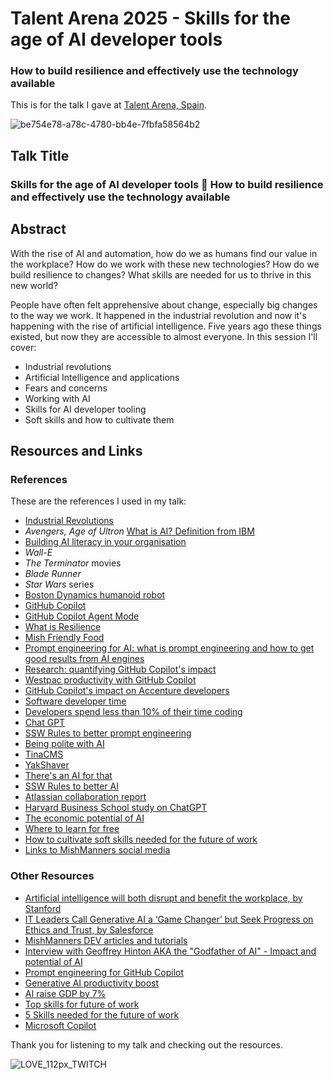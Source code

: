 # Talent Arena 2025 - Skills for the age of AI developer tools
### How to build resilience and effectively use the technology available

This is for the talk I gave at [Talent Arena, Spain](https://talentarena.tech/speakers/).

![be754e78-a78c-4780-bb4e-7fbfa58564b2](https://github.com/user-attachments/assets/71f7b800-5ddf-46b6-838d-42840f6eb7ff)

## Talk Title

### Skills for the age of AI developer tools 🤖 How to build resilience and effectively use the technology available

## Abstract

With the rise of AI and automation, how do we as humans find our value in the workplace? How do we work with these new technologies? How do we build resilience to changes? What skills are needed for us to thrive in this new world?

People have often felt apprehensive about change, especially big changes to the way we work. It happened in the industrial revolution and now it's happening with the rise of artificial intelligence. Five years ago these things existed, but now they are accessible to almost everyone. In this session I'll cover:

- Industrial revolutions
- Artificial Intelligence and applications
- Fears and concerns
- Working with AI
- Skills for AI developer tooling
- Soft skills and how to cultivate them

## Resources and Links

### References

These are the references I used in my talk:

- [Industrial Revolutions](https://ied.eu/project-updates/the-4-industrial-revolutions/)
- _Avengers, Age of Ultron_
 [What is AI? Definition from IBM](https://www.ibm.com/cloud/learn/what-is-artificial-intelligence)
- [Building AI literacy in your organisation](https://www.linkedin.com/learning/build-ai-literacy-in-your-organization-as-a-business-leader/dispelling-common-ai-fears)
- _Wall-E_
- _The Terminator_ movies
- _Blade Runner_
- _Star Wars_ series
- [Boston Dynamics humanoid robot](https://www.youtube.com/watch?v=F_7IPm7f1vI&ab_channel=BostonDynamics)
- [GitHub Copilot](https://copilot.github.com/)
- [GitHub Copilot Agent Mode](https://www.youtube.com/watch?v=C95drFKy4ss)
- [What is Resilience](https://www.goodreads.com/author/quotes/6439373.Elizabeth_Edwards)
- [Mish Friendly Food](https://mishfriendlyfood.com)
- [Prompt engineering for AI: what is prompt engineering and how to get good results from AI engines](https://dev.to/github/prompt-engineering-for-ai-what-is-prompt-engineering-and-how-to-get-good-results-from-ai-engines-5ch6)
- [Research: quantifying GitHub Copilot's impact](https://github.blog/news-insights/research/research-quantifying-github-copilots-impact-on-code-quality/)
- [Westpac productivity with GitHub Copilot](https://www.itnews.com.au/news/westpac-sees-46-percent-productivity-gain-from-ai-coding-experiment-596423)
- [GitHub Copilot's impact on Accenture developers](https://github.blog/news-insights/research/research-quantifying-github-copilots-impact-in-the-enterprise-with-accenture/)
- [Software developer time](https://www.software.com/reports/code-time-report)
- [Developers spend less than 10% of their time coding](https://drpicox.medium.com/developers-spend-less-than-10-of-time-coding-51c36c73a93b)
- [Chat GPT](https://chat-gpt.org/)
- [SSW Rules to better prompt engineering](https://www.ssw.com.au/rules/rules-to-better-chatgpt-prompt-engineering/)
- [Being polite with AI](https://www.microsoft.com/en-us/worklab/why-using-a-polite-tone-with-ai-matters)
- [TinaCMS](https://tina.io)
- [YakShaver](https://yakshaver.ai)
- [There's an AI for that](https://theresanaiforthat.com/)
- [SSW Rules to better AI](https://www.ssw.com.au/rules/rules-to-better-ai/)
- [Atlassian collaboration report](https://www.atlassian.com/blog/productivity/ai-collaboration-report)
- [Harvard Business School study on ChatGPT](https://www.mi-3.com.au/20-09-2023/harvard-business-school-study-bcg-finds-knowledge-workers-using-chat-gpt-outperform)
- [The economic potential of AI](https://www.mckinsey.com/capabilities/mckinsey-digital/our-insights/the-economic-potential-of-generative-ai-the-next-productivity-frontier#key-insights)
- [Where to learn for free](https://github.com/mishmanners/Free-Learning-Content)
- [How to cultivate soft skills needed for the future of work](https://dev.to/mishmanners/5-tips-to-future-proof-your-career-how-to-outsmart-automation-62h)
- [Links to MishManners social media](https://mishmanners.info)

### Other Resources

- [Artificial intelligence will both disrupt and benefit the workplace, by Stanford](https://news.stanford.edu/2018/05/17/artificial-intelligence-workplace/)
- [IT Leaders Call Generative AI a ‘Game Changer’ but Seek Progress on Ethics and Trust, by Salesforce](https://www.salesforce.com/news/stories/generative-ai-research/)
- [MishManners DEV articles and tutorials](https://dev.to/mishmanners)
- [Interview with Geoffrey Hinton AKA the "Godfather of AI" - Impact and potential of AI](https://youtu.be/qpoRO378qRY)
- [Prompt engineering for GitHub Copilot](https://dev.to/github/a-beginners-guide-to-prompt-engineering-with-github-copilot-3ibp)
- [Generative AI productivity boost](https://www.forbes.com/sites/brentdykes/2023/04/12/generative-ai-why-an-ai-enabled-workforce-is-a-productivity-game-changer)
- [AI raise GDP by 7%](https://www.goldmansachs.com/intelligence/pages/generative-ai-could-raise-global-gdp-by-7-percent.html)
- [Top skills for future of work](https://learning.linkedin.com/blog/top-skills/the-skills-companies-need-most-in-2020and-how-to-learn-them)
- [5 Skills needed for the future of work](https://dev.to/mishmanners/dont-let-the-robots-take-your-job-top-5-skills-needed-to-stay-employed-85e)
- [Microsoft Copilot](https://blogs.microsoft.com/blog/2023/03/16/introducing-microsoft-365-copilot-your-copilot-for-work/)

Thank you for listening to my talk and checking out the resources.

![LOVE_112px_TWITCH](https://github.com/user-attachments/assets/5c3f8e3f-d3a2-48ee-bbd8-a9a905cbd6f8)

